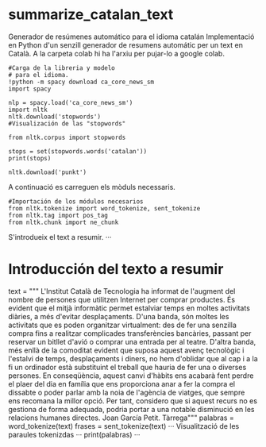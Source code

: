 # summarize_catalan_text
Generador de resúmenes automático para el idioma catalán
Implementació en Python d'un senzill generador de resumens automátic per un text en Català.
A la carpeta colab hi ha l'arxiu per pujar-lo a google colab.
```
#Carga de la libreria y modelo
# para el idioma.
!python -m spacy download ca_core_news_sm
import spacy

nlp = spacy.load('ca_core_news_sm')
import nltk
nltk.download('stopwords')
#Visualización de las "stopwords"

from nltk.corpus import stopwords

stops = set(stopwords.words('catalan'))
print(stops)

nltk.download('punkt')
```
A continuació es carreguen els mòduls necessaris.
```
#Importación de los módulos necesarios
from nltk.tokenize import word_tokenize, sent_tokenize
from nltk.tag import pos_tag
from nltk.chunk import ne_chunk
```
S'introdueix el text a resumir.
···
# Introducción del texto a resumir
text = """ L'Institut Català de Tecnologia ha informat de l'augment del nombre de persones que utilitzen Internet per comprar productes. 
És evident que el mitjà informàtic permet estalviar temps en moltes activitats diàries, a més d'evitar desplaçaments. 
D'una banda, són moltes les activitats que es poden organitzar virtualment: des de fer una senzilla compra fins a realitzar complicades transferències bancàries, passant per reservar un bitllet d'avió o comprar una entrada per al teatre. 
D'altra banda, més enllà de la comoditat evident que suposa aquest avenç tecnològic i l'estalvi de temps, desplaçaments i diners, no hem d'oblidar que al cap i a la fi un ordinador està substituint el treball que hauria de fer una o diverses persones. 
En conseqüència, aquest canvi d'hàbits ens acabarà fent perdre el plaer del dia en família que ens proporciona anar a fer la compra el dissabte o poder parlar amb la noia de l'agència de viatges, que sempre ens recomana la millor opció. 
Per tant, considero que si aquest recurs no es gestiona de forma adequada, podria portar a una notable disminució en les relacions humanes directes. 
Joan García Petit. 
Tàrrega"""
palabras = word_tokenize(text)
frases = sent_tokenize(text)
···
Visualització de les paraules tokenizdas
···
print(palabras)
···
